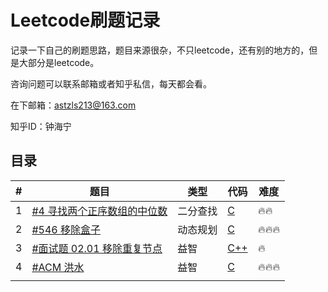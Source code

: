 # Leetcode刷题记录

记录一下自己的刷题思路，题目来源很杂，不只leetcode，还有别的地方的，但是大部分是leetcode。

咨询问题可以联系邮箱或者知乎私信，每天都会看。

在下邮箱：astzls213@163.com

知乎ID：钟海宁

## 目录

| #    | 题目                                                         | 类型     | 代码                                          | 难度 |
| ---- | ------------------------------------------------------------ | -------- | --------------------------------------------- | ---- |
| 1    | [#4 寻找两个正序数组的中位数](https://leetcode-cn.com/problems/median-of-two-sorted-arrays/) | 二分查找 | [C](solutions/001_Median_Two_Sorted_Arrays.c) | 🔥🔥   |
| 2    | [#546 移除盒子](https://leetcode-cn.com/problems/remove-boxes/) | 动态规划 | [C](solutions/002_Drop_Box.c)                 | 🔥🔥🔥  |
| 3    | [#面试题 02.01 移除重复节点](https://leetcode-cn.com/problems/remove-duplicate-node-lcci/) | 益智     | [C++](solutions/003_Duplicated_Node.cpp)      | 🔥    |
| 4    | [#ACM 洪水]()                                                | 益智     | [C](solutions/004_Flooded.c)                  | 🔥🔥🔥  |
|      |                                                              |          |                                               |      |

